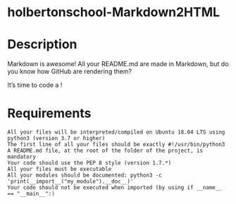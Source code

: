 # holbertonschool-Markdown2HTML

# Description

Markdown is awesome! All your README.md are made in Markdown, but do you know how GitHub are rendering them?

It’s time to code a !

# Requirements

    All your files will be interpreted/compiled on Ubuntu 18.04 LTS using python3 (version 3.7 or higher)
    The first line of all your files should be exactly #!/usr/bin/python3
    A README.md file, at the root of the folder of the project, is mandatory
    Your code should use the PEP 8 style (version 1.7.*)
    All your files must be executable
    All your modules should be documented: python3 -c 'print(__import__("my_module").__doc__)'
    Your code should not be executed when imported (by using if __name__ == "__main__":)

